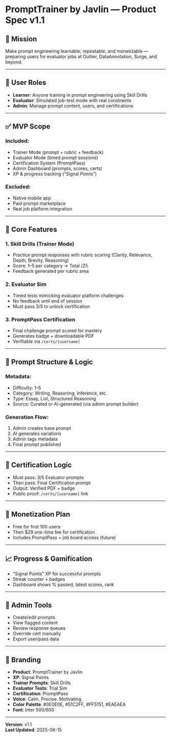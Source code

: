 # PromptTrainer by Javlin — Product Spec v1.1

## 🧠 Mission
Make prompt engineering learnable, repeatable, and monetizable — preparing users for evaluator jobs at Outlier, DataAnnotation, Surge, and beyond.

---

## 👤 User Roles

- **Learner**: Anyone training in prompt engineering using Skill Drills
- **Evaluator**: Simulated job-test mode with real constraints
- **Admin**: Manage prompt content, users, and certifications

---

## ✅ MVP Scope

### Included:
- Trainer Mode (prompt + rubric + feedback)
- Evaluator Mode (timed prompt sessions)
- Certification System (PromptPass)
- Admin Dashboard (prompts, scores, certs)
- XP & progress tracking (“Signal Points”)

### Excluded:
- Native mobile app
- Paid prompt marketplace
- Real job platform integration

---

## 🎯 Core Features

### 1. Skill Drills (Trainer Mode)
- Practice prompt responses with rubric scoring (Clarity, Relevance, Depth, Brevity, Reasoning)
- Score: 1–5 per category → Total /25
- Feedback generated per rubric area

### 2. Evaluator Sim
- Timed tests mimicking evaluator platform challenges
- No feedback until end of session
- Must pass 3/5 to unlock certification

### 3. PromptPass Certification
- Final challenge prompt scored for mastery
- Generates badge + downloadable PDF
- Verifiable via `/certs/[username]`

---

## 🧪 Prompt Structure & Logic

### Metadata:
- Difficulty: 1–5
- Category: Writing, Reasoning, Inference, etc.
- Type: Essay, List, Structured Reasoning
- Source: Curated or AI-generated (via admin prompt builder)

### Generation Flow:
1. Admin creates base prompt
2. AI generates variations
3. Admin tags metadata
4. Final prompt published

---

## 🧾 Certification Logic

- Must pass: 3/5 Evaluator prompts
- Then pass: Final Certification prompt
- Output: Verified PDF + badge
- Public proof: `/certs/[username]` link

---

## 💸 Monetization Plan

- Free for first 100 users
- Then $29 one-time fee for certification
- Includes PromptPass + job board access (future)

---

## 📈 Progress & Gamification

- “Signal Points” XP for successful prompts
- Streak counter + badges
- Dashboard shows % passed, latest scores, rank

---

## 🔐 Admin Tools

- Create/edit prompts
- View flagged content
- Review response queues
- Override cert manually
- Export user/pass data

---

## 🧭 Branding

- **Product**: PromptTrainer by Javlin
- **XP**: Signal Points
- **Trainer Prompts**: Skill Drills
- **Evaluator Tests**: Trial Sim
- **Certification**: PromptPass
- **Voice**: Calm. Precise. Motivating.
- **Color Palette**: #0E0E0E, #51C2FF, #FF5151, #EAEAEA
- **Font**: Inter 500/600

---

**Version**: v1.1  
**Last Updated**: 2025-06-15  
